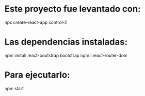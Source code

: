 # Este proyecto fue levantado con:
npx create-react-app control-2

# Las dependencias instaladas:
npm install react-bootstrap bootstrap
npm i react-router-dom

# Para ejecutarlo:
npm start 